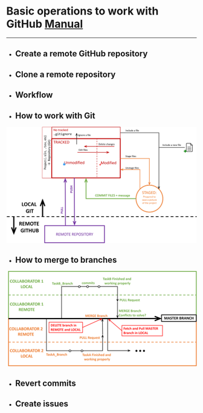 
# Basic operations to work with GitHub [Manual](https://github.com/jahrWork/Visual-Studio-projects/tree/master/doc/Manual_Visual_Studio_dic_2021.pdf)
---

 *  ## Create a remote GitHub repository
 *  ## Clone a remote repository 
 *  ## Workflow
 *  ## How to work with Git
   
![](/figures/GHStates.png)


 
  * ## How to merge to branches
   
 ![](/figures/WorkFlowGit.png)
 
  * ## Revert commits 
  * ## Create issues
 
